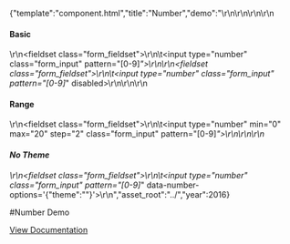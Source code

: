 {"template":"component.html","title":"Number","demo":"<style>\r\n</style>\r\n\r\n<script>\r\n\t$(function() {\r\n\t\t$(\"input[type=number]\").number();\r\n\t});\r\n</script>\r\n\r\n<h4>Basic</h4>\r\n<fieldset class=\"form_fieldset\">\r\n\t<input type=\"number\" class=\"form_input\" pattern=\"[0-9]*\">\r\n</fieldset>\r\n<fieldset class=\"form_fieldset\">\r\n\t<input type=\"number\" class=\"form_input\" pattern=\"[0-9]*\" disabled>\r\n</fieldset>\r\n\r\n<h4>Range</h4>\r\n<fieldset class=\"form_fieldset\">\r\n\t<input type=\"number\" min=\"0\" max=\"20\" step=\"2\" class=\"form_input\" pattern=\"[0-9]*\">\r\n</fieldset>\r\n\r\n<h4>No Theme</h4>\r\n<fieldset class=\"form_fieldset\">\r\n\t<input type=\"number\" class=\"form_input\" pattern=\"[0-9]*\" data-number-options='{\"theme\":\"\"}'>\r\n</fieldset>","asset_root":"../","year":2016}

 #Number Demo
<p class="back_link"><a href="https://formstone.it/components/number">View Documentation</a></p>